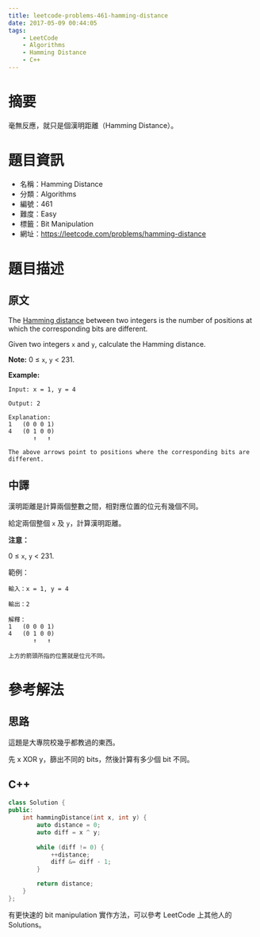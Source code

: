 ```yaml
---
title: leetcode-problems-461-hamming-distance
date: 2017-05-09 00:44:05
tags:
    - LeetCode
    - Algorithms
    - Hamming Distance
    - C++
---
```


# 摘要

毫無反應，就只是個漢明距離（Hamming Distance）。

# 題目資訊

- 名稱：Hamming Distance
- 分類：Algorithms
- 編號：461
- 難度：Easy
- 標籤：Bit Manipulation
- 網址：https://leetcode.com/problems/hamming-distance

<!--more-->

# 題目描述

## 原文

The [Hamming distance](https://en.wikipedia.org/wiki/Hamming_distance) between two integers is the number of positions at which the corresponding bits are different.

Given two integers `x` and `y`, calculate the Hamming distance.

**Note:**
0 ≤ `x`, `y` < 231.

**Example:**

```
Input: x = 1, y = 4

Output: 2

Explanation:
1   (0 0 0 1)
4   (0 1 0 0)
       ↑   ↑

The above arrows point to positions where the corresponding bits are different.
```

## 中譯

漢明距離是計算兩個整數之間，相對應位置的位元有幾個不同。

給定兩個整個 `x` 及 `y`，計算漢明距離。

**注意：**

0 ≤ `x`, `y` < 231.

範例：

```
輸入：x = 1, y = 4

輸出：2

解釋：
1	(0 0 0 1)
4	(0 1 0 0)
       ↑   ↑
       
上方的箭頭所指的位置就是位元不同。
```

#  參考解法

## 思路

這題是大專院校幾乎都教過的東西。

先 x XOR y，篩出不同的 bits，然後計算有多少個 bit 不同。

## C++

```cpp
class Solution {
public:
    int hammingDistance(int x, int y) {
        auto distance = 0;
        auto diff = x ^ y;
        
        while (diff != 0) {
            ++distance;
            diff &= diff - 1;
        }

        return distance;
    }
};
```

有更快速的 bit manipulation 實作方法，可以參考 LeetCode 上其他人的 Solutions。